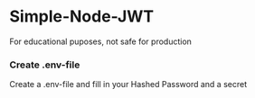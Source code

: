 # Simple-Node-JWT
For educational puposes, not safe for production

### Create .env-file
Create a .env-file and fill in your Hashed Password and a secret
